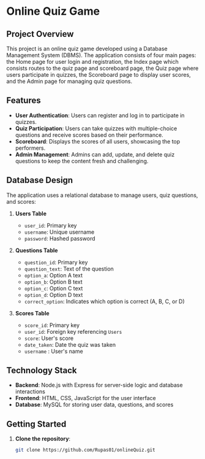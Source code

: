 # Online Quiz Game

## Project Overview

This project is an online quiz game developed using a Database Management System (DBMS). The application consists of four main pages: the Home page for user login and registration,
the Index page which consists routes to the quiz page and scoreboard page, the Quiz page where users participate in quizzes, the Scoreboard page to display user scores, and the Admin page for managing quiz questions.

## Features

- **User Authentication**: Users can register and log in to participate in quizzes.
- **Quiz Participation**: Users can take quizzes with multiple-choice questions and receive scores based on their performance.
- **Scoreboard**: Displays the scores of all users, showcasing the top performers.
- **Admin Management**: Admins can add, update, and delete quiz questions to keep the content fresh and challenging.

## Database Design

The application uses a relational database to manage users, quiz questions, and scores:

1. **Users Table**
   - `user_id`: Primary key
   - `username`: Unique username
   - `password`: Hashed password

2. **Questions Table**
   - `question_id`: Primary key
   - `question_text`: Text of the question
   - `option_a`: Option A text
   - `option_b`: Option B text
   - `option_c`: Option C text
   - `option_d`: Option D text
   - `correct_option`: Indicates which option is correct (A, B, C, or D)

3. **Scores Table**
   - `score_id`: Primary key
   - `user_id`: Foreign key referencing `Users`
   - `score`: User's score
   - `date_taken`: Date the quiz was taken
   - `username` : User's name

## Technology Stack

- **Backend**: Node.js with Express for server-side logic and database interactions
- **Frontend**: HTML, CSS, JavaScript for the user interface
- **Database**: MySQL for storing user data, questions, and scores

## Getting Started

1. **Clone the repository**:
   ```sh
   git clone https://github.com/Rupas01/onlineQuiz.git
